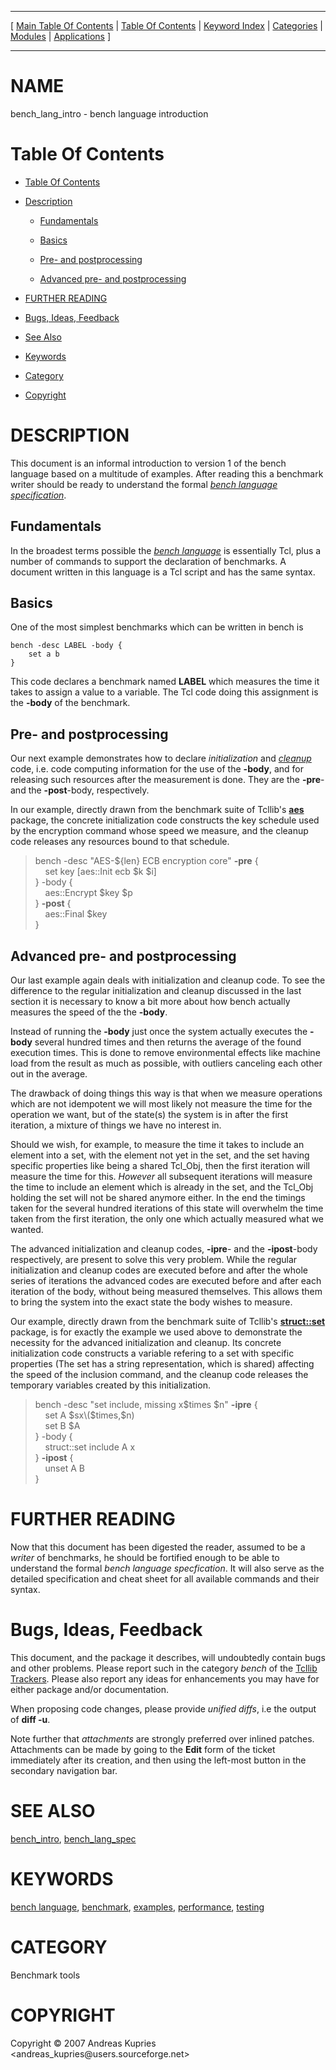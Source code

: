 
[//000000001]: # (bench\_lang\_intro \- Benchmarking/Performance tools)
[//000000002]: # (Generated from file 'bench\_lang\_intro\.man' by tcllib/doctools with format 'markdown')
[//000000003]: # (Copyright &copy; 2007 Andreas Kupries <andreas\_kupries@users\.sourceforge\.net>)
[//000000004]: # (bench\_lang\_intro\(n\) 1\.0 tcllib "Benchmarking/Performance tools")

<hr> [ <a href="../../../../toc.md">Main Table Of Contents</a> &#124; <a
href="../../../toc.md">Table Of Contents</a> &#124; <a
href="../../../../index.md">Keyword Index</a> &#124; <a
href="../../../../toc0.md">Categories</a> &#124; <a
href="../../../../toc1.md">Modules</a> &#124; <a
href="../../../../toc2.md">Applications</a> ] <hr>

# NAME

bench\_lang\_intro \- bench language introduction

# <a name='toc'></a>Table Of Contents

  - [Table Of Contents](#toc)

  - [Description](#section1)

      - [Fundamentals](#subsection1)

      - [Basics](#subsection2)

      - [Pre\- and postprocessing](#subsection3)

      - [Advanced pre\- and postprocessing](#subsection4)

  - [FURTHER READING](#section2)

  - [Bugs, Ideas, Feedback](#section3)

  - [See Also](#seealso)

  - [Keywords](#keywords)

  - [Category](#category)

  - [Copyright](#copyright)

# <a name='description'></a>DESCRIPTION

This document is an informal introduction to version 1 of the bench language
based on a multitude of examples\. After reading this a benchmark writer should
be ready to understand the formal *[bench language
specification](bench\_lang\_spec\.md)*\.

## <a name='subsection1'></a>Fundamentals

In the broadest terms possible the *[bench
language](\.\./\.\./\.\./\.\./index\.md\#bench\_language)* is essentially Tcl, plus a
number of commands to support the declaration of benchmarks\. A document written
in this language is a Tcl script and has the same syntax\.

## <a name='subsection2'></a>Basics

One of the most simplest benchmarks which can be written in bench is

    bench -desc LABEL -body {
        set a b
    }

This code declares a benchmark named __LABEL__ which measures the time it
takes to assign a value to a variable\. The Tcl code doing this assignment is the
__\-body__ of the benchmark\.

## <a name='subsection3'></a>Pre\- and postprocessing

Our next example demonstrates how to declare *initialization* and
*[cleanup](\.\./\.\./\.\./\.\./index\.md\#cleanup)* code, i\.e\. code computing
information for the use of the __\-body__, and for releasing such resources
after the measurement is done\. They are the __\-pre__\- and the
__\-post__\-body, respectively\.

In our example, directly drawn from the benchmark suite of Tcllib's
__[aes](\.\./aes/aes\.md)__ package, the concrete initialization code
constructs the key schedule used by the encryption command whose speed we
measure, and the cleanup code releases any resources bound to that schedule\.

> bench \-desc "AES\-$\{len\} ECB encryption core" __\-pre__ \{  
> &nbsp;&nbsp;&nbsp;&nbsp;set key \[aes::Init ecb $k $i\]  
> \} \-body \{  
> &nbsp;&nbsp;&nbsp;&nbsp;aes::Encrypt $key $p  
> \} __\-post__ \{  
> &nbsp;&nbsp;&nbsp;&nbsp;aes::Final $key  
> \}

## <a name='subsection4'></a>Advanced pre\- and postprocessing

Our last example again deals with initialization and cleanup code\. To see the
difference to the regular initialization and cleanup discussed in the last
section it is necessary to know a bit more about how bench actually measures the
speed of the the __\-body__\.

Instead of running the __\-body__ just once the system actually executes the
__\-body__ several hundred times and then returns the average of the found
execution times\. This is done to remove environmental effects like machine load
from the result as much as possible, with outliers canceling each other out in
the average\.

The drawback of doing things this way is that when we measure operations which
are not idempotent we will most likely not measure the time for the operation we
want, but of the state\(s\) the system is in after the first iteration, a mixture
of things we have no interest in\.

Should we wish, for example, to measure the time it takes to include an element
into a set, with the element not yet in the set, and the set having specific
properties like being a shared Tcl\_Obj, then the first iteration will measure
the time for this\. *However* all subsequent iterations will measure the time
to include an element which is already in the set, and the Tcl\_Obj holding the
set will not be shared anymore either\. In the end the timings taken for the
several hundred iterations of this state will overwhelm the time taken from the
first iteration, the only one which actually measured what we wanted\.

The advanced initialization and cleanup codes, __\-ipre__\- and the
__\-ipost__\-body respectively, are present to solve this very problem\. While
the regular initialization and cleanup codes are executed before and after the
whole series of iterations the advanced codes are executed before and after each
iteration of the body, without being measured themselves\. This allows them to
bring the system into the exact state the body wishes to measure\.

Our example, directly drawn from the benchmark suite of Tcllib's
__[struct::set](\.\./struct/struct\_set\.md)__ package, is for exactly the
example we used above to demonstrate the necessity for the advanced
initialization and cleanup\. Its concrete initialization code constructs a
variable refering to a set with specific properties \(The set has a string
representation, which is shared\) affecting the speed of the inclusion command,
and the cleanup code releases the temporary variables created by this
initialization\.

> bench \-desc "set include, missing <SC> x$times $n" __\-ipre__ \{  
> &nbsp;&nbsp;&nbsp;&nbsp;set A $sx\($times,$n\)  
> &nbsp;&nbsp;&nbsp;&nbsp;set B $A  
> \} \-body \{  
> &nbsp;&nbsp;&nbsp;&nbsp;struct::set include A x  
> \} __\-ipost__ \{  
> &nbsp;&nbsp;&nbsp;&nbsp;unset A B  
> \}

# <a name='section2'></a>FURTHER READING

Now that this document has been digested the reader, assumed to be a *writer*
of benchmarks, he should be fortified enough to be able to understand the formal
*bench language specfication*\. It will also serve as the detailed
specification and cheat sheet for all available commands and their syntax\.

# <a name='section3'></a>Bugs, Ideas, Feedback

This document, and the package it describes, will undoubtedly contain bugs and
other problems\. Please report such in the category *bench* of the [Tcllib
Trackers](http://core\.tcl\.tk/tcllib/reportlist)\. Please also report any ideas
for enhancements you may have for either package and/or documentation\.

When proposing code changes, please provide *unified diffs*, i\.e the output of
__diff \-u__\.

Note further that *attachments* are strongly preferred over inlined patches\.
Attachments can be made by going to the __Edit__ form of the ticket
immediately after its creation, and then using the left\-most button in the
secondary navigation bar\.

# <a name='seealso'></a>SEE ALSO

[bench\_intro](bench\_intro\.md), [bench\_lang\_spec](bench\_lang\_spec\.md)

# <a name='keywords'></a>KEYWORDS

[bench language](\.\./\.\./\.\./\.\./index\.md\#bench\_language),
[benchmark](\.\./\.\./\.\./\.\./index\.md\#benchmark),
[examples](\.\./\.\./\.\./\.\./index\.md\#examples),
[performance](\.\./\.\./\.\./\.\./index\.md\#performance),
[testing](\.\./\.\./\.\./\.\./index\.md\#testing)

# <a name='category'></a>CATEGORY

Benchmark tools

# <a name='copyright'></a>COPYRIGHT

Copyright &copy; 2007 Andreas Kupries <andreas\_kupries@users\.sourceforge\.net>

